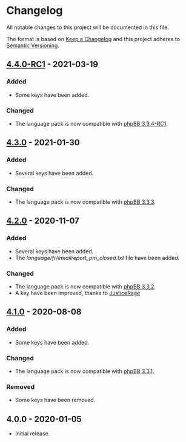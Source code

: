 # Changelog

All notable changes to this project will be documented in this file.

The format is based on [Keep a Changelog](https://keepachangelog.com/en/1.0.0/) and this project adheres to [Semantic Versioning](https://semver.org/spec/v2.0.0.html).

## [4.4.0-RC1](https://github.com/qiaeru/phpbb-language-fr/compare/v4.3.0...v4.4.-RC1) - 2021-03-19

### Added

- Some keys have been added.

### Changed

- The language pack is now compatible with [phpBB 3.3.4-RC1](https://github.com/phpbb/phpbb/releases/tag/release-3.3.4-RC1).

## [4.3.0](https://github.com/qiaeru/phpbb-language-fr/compare/v4.2.0...v4.3.0) - 2021-01-30

### Added

- Several keys have been added.

### Changed

- The language pack is now compatible with [phpBB 3.3.3](https://github.com/phpbb/phpbb/releases/tag/release-3.3.3).

## [4.2.0](https://github.com/qiaeru/phpbb-language-fr/compare/v4.1.0...v4.2.0) - 2020-11-07

### Added

- Several keys have been added.
- The *language/fr/emailreport_pm_closed.txt* file have been added.

### Changed

- The language pack is now compatible with [phpBB 3.3.2](https://github.com/phpbb/phpbb/releases/tag/release-3.3.2).
- A key have been improved, thanks to [JusticeRage](https://github.com/JusticeRage)

## [4.1.0](https://github.com/qiaeru/phpbb-language-fr/compare/v4.0.0...v4.1.0) - 2020-08-08

### Added

- Some keys have been added.

### Changed

- The language pack is now compatible with [phpBB 3.3.1](https://download.phpbb.com/pub/release/3.3/3.3.1/).

### Removed

- Some keys have been removed.

## 4.0.0 - 2020-01-05

- Initial release.
